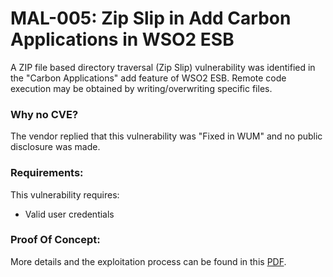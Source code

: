 # MAL-005: Zip Slip in Add Carbon Applications in WSO2 ESB

A ZIP file based directory traversal (Zip Slip) vulnerability was identified in the "Carbon Applications" add feature of WSO2 ESB. Remote code execution may be obtained by writing/overwriting specific files.

### Why no CVE?

The vendor replied that this vulnerability was "Fixed in WUM" and no public disclosure was made.

### Requirements:

This vulnerability requires:
<br/>
- Valid user credentials

### Proof Of Concept:

More details and the exploitation process can be found in this [PDF](https://github.com/mbadanoiu/MAL-005/blob/main/WSO2%20ESB%20-%20MAL-005.pdf).

